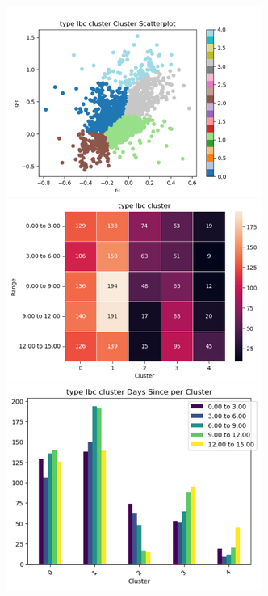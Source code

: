 ![](./cluster_scatter_type_Ibc_cluster.png)
![](./heatmap_type_Ibc_cluster.png)
![](./hist_type_Ibc_cluster.png)
